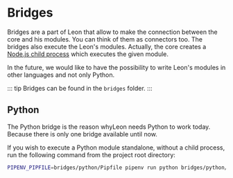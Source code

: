 # Bridges

Bridges are a part of Leon that allow to make the connection between the core and his modules. You can think of them as connectors too. The bridges also execute the Leon's modules.
Actually, the core creates a [Node.js child process](https://nodejs.org/api/child_process.html) which executes the given module.

In the future, we would like to have the possibility to write Leon's modules in other languages and not only Python.

::: tip
Bridges can be found in the `bridges` folder.
:::

## Python

The Python bridge is the reason whyLeon needs Python to work today. Because there is only one bridge available until now.

If you wish to execute a Python module standalone, without a child process, run the following command from the project root directory:
```bash
PIPENV_PIPFILE=bridges/python/Pipfile pipenv run python bridges/python/main.py {LANG} {PACKAGE} {MODULE} "{STRING}"
```
